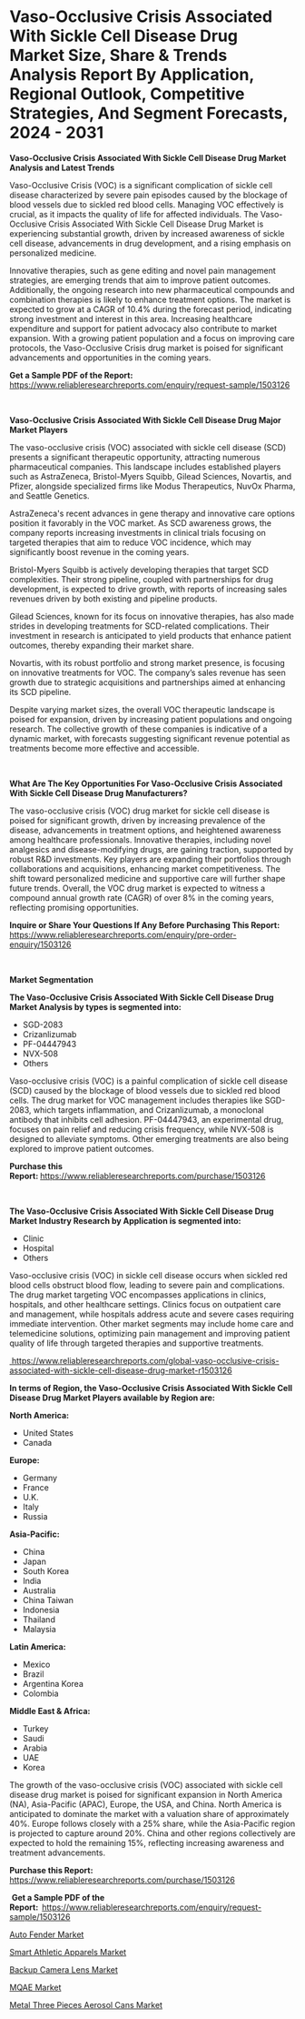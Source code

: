 <p><h1>Vaso-Occlusive Crisis Associated With Sickle Cell Disease Drug Market Size, Share & Trends Analysis Report By Application, Regional Outlook, Competitive Strategies, And Segment Forecasts, 2024 - 2031</h1></p><p><strong>Vaso-Occlusive Crisis Associated With Sickle Cell Disease Drug Market Analysis and Latest Trends</strong></p>
<p><p>Vaso-Occlusive Crisis (VOC) is a significant complication of sickle cell disease characterized by severe pain episodes caused by the blockage of blood vessels due to sickled red blood cells. Managing VOC effectively is crucial, as it impacts the quality of life for affected individuals. The Vaso-Occlusive Crisis Associated With Sickle Cell Disease Drug Market is experiencing substantial growth, driven by increased awareness of sickle cell disease, advancements in drug development, and a rising emphasis on personalized medicine.</p><p>Innovative therapies, such as gene editing and novel pain management strategies, are emerging trends that aim to improve patient outcomes. Additionally, the ongoing research into new pharmaceutical compounds and combination therapies is likely to enhance treatment options. The market is expected to grow at a CAGR of 10.4% during the forecast period, indicating strong investment and interest in this area. Increasing healthcare expenditure and support for patient advocacy also contribute to market expansion. With a growing patient population and a focus on improving care protocols, the Vaso-Occlusive Crisis drug market is poised for significant advancements and opportunities in the coming years.</p></p>
<p><strong>Get a Sample PDF of the Report:&nbsp;</strong> <a href="https://www.reliableresearchreports.com/enquiry/request-sample/1503126?utm_campaign=1333&utm_medium=2&utm_source=Github&utm_content=ia&utm_term=27092024&utm_id=vaso-occlusive-crisis-associated-with-sickle-cell-disease-drug">https://www.reliableresearchreports.com/enquiry/request-sample/1503126</a></p>
<p>&nbsp;</p>
<p><strong>Vaso-Occlusive Crisis Associated With Sickle Cell Disease Drug Major Market Players</strong></p>
<p><p>The vaso-occlusive crisis (VOC) associated with sickle cell disease (SCD) presents a significant therapeutic opportunity, attracting numerous pharmaceutical companies. This landscape includes established players such as AstraZeneca, Bristol-Myers Squibb, Gilead Sciences, Novartis, and Pfizer, alongside specialized firms like Modus Therapeutics, NuvOx Pharma, and Seattle Genetics.</p><p>AstraZeneca's recent advances in gene therapy and innovative care options position it favorably in the VOC market. As SCD awareness grows, the company reports increasing investments in clinical trials focusing on targeted therapies that aim to reduce VOC incidence, which may significantly boost revenue in the coming years.</p><p>Bristol-Myers Squibb is actively developing therapies that target SCD complexities. Their strong pipeline, coupled with partnerships for drug development, is expected to drive growth, with reports of increasing sales revenues driven by both existing and pipeline products.</p><p>Gilead Sciences, known for its focus on innovative therapies, has also made strides in developing treatments for SCD-related complications. Their investment in research is anticipated to yield products that enhance patient outcomes, thereby expanding their market share.</p><p>Novartis, with its robust portfolio and strong market presence, is focusing on innovative treatments for VOC. The company’s sales revenue has seen growth due to strategic acquisitions and partnerships aimed at enhancing its SCD pipeline.</p><p>Despite varying market sizes, the overall VOC therapeutic landscape is poised for expansion, driven by increasing patient populations and ongoing research. The collective growth of these companies is indicative of a dynamic market, with forecasts suggesting significant revenue potential as treatments become more effective and accessible.</p></p>
<p>&nbsp;</p>
<p><strong>What Are The Key Opportunities For Vaso-Occlusive Crisis Associated With Sickle Cell Disease Drug Manufacturers?</strong></p>
<p><p>The vaso-occlusive crisis (VOC) drug market for sickle cell disease is poised for significant growth, driven by increasing prevalence of the disease, advancements in treatment options, and heightened awareness among healthcare professionals. Innovative therapies, including novel analgesics and disease-modifying drugs, are gaining traction, supported by robust R&D investments. Key players are expanding their portfolios through collaborations and acquisitions, enhancing market competitiveness. The shift toward personalized medicine and supportive care will further shape future trends. Overall, the VOC drug market is expected to witness a compound annual growth rate (CAGR) of over 8% in the coming years, reflecting promising opportunities.</p></p>
<p><strong>Inquire or Share Your Questions If Any Before Purchasing This Report:</strong> <a href="https://www.reliableresearchreports.com/enquiry/pre-order-enquiry/1503126?utm_campaign=1333&utm_medium=2&utm_source=Github&utm_content=ia&utm_term=27092024&utm_id=vaso-occlusive-crisis-associated-with-sickle-cell-disease-drug">https://www.reliableresearchreports.com/enquiry/pre-order-enquiry/1503126</a></p>
<p>&nbsp;</p>
<p><strong>Market Segmentation</strong></p>
<p><strong>The Vaso-Occlusive Crisis Associated With Sickle Cell Disease Drug Market Analysis by types is segmented into:</strong></p>
<p><ul><li>SGD-2083</li><li>Crizanlizumab</li><li>PF-04447943</li><li>NVX-508</li><li>Others</li></ul></p>
<p><p>Vaso-occlusive crisis (VOC) is a painful complication of sickle cell disease (SCD) caused by the blockage of blood vessels due to sickled red blood cells. The drug market for VOC management includes therapies like SGD-2083, which targets inflammation, and Crizanlizumab, a monoclonal antibody that inhibits cell adhesion. PF-04447943, an experimental drug, focuses on pain relief and reducing crisis frequency, while NVX-508 is designed to alleviate symptoms. Other emerging treatments are also being explored to improve patient outcomes.</p></p>
<p><strong>Purchase this Report:&nbsp;</strong><a href="https://www.reliableresearchreports.com/purchase/1503126?utm_campaign=1333&utm_medium=2&utm_source=Github&utm_content=ia&utm_term=27092024&utm_id=vaso-occlusive-crisis-associated-with-sickle-cell-disease-drug">https://www.reliableresearchreports.com/purchase/1503126</a></p>
<p>&nbsp;</p>
<p><strong>The Vaso-Occlusive Crisis Associated With Sickle Cell Disease Drug Market Industry Research by Application is segmented into:</strong></p>
<p><ul><li>Clinic</li><li>Hospital</li><li>Others</li></ul></p>
<p><p>Vaso-occlusive crisis (VOC) in sickle cell disease occurs when sickled red blood cells obstruct blood flow, leading to severe pain and complications. The drug market targeting VOC encompasses applications in clinics, hospitals, and other healthcare settings. Clinics focus on outpatient care and management, while hospitals address acute and severe cases requiring immediate intervention. Other market segments may include home care and telemedicine solutions, optimizing pain management and improving patient quality of life through targeted therapies and supportive treatments.</p></p>
<p><a href="https://www.reliableresearchreports.com/global-vaso-occlusive-crisis-associated-with-sickle-cell-disease-drug-market-r1503126?utm_campaign=1333&utm_medium=2&utm_source=Github&utm_content=ia&utm_term=27092024&utm_id=vaso-occlusive-crisis-associated-with-sickle-cell-disease-drug">&nbsp;https://www.reliableresearchreports.com/global-vaso-occlusive-crisis-associated-with-sickle-cell-disease-drug-market-r1503126</a></p>
<p><strong>In terms of Region, the Vaso-Occlusive Crisis Associated With Sickle Cell Disease Drug Market Players available by Region are:</strong></p>
<p>
    <p> <strong> North America: </strong>
        <ul>
            <li>United States</li>
            <li>Canada</li>
        </ul>
        </p> 
    <p> <strong> Europe: </strong>
        <ul>
            <li>Germany</li>
            <li>France</li>
            <li>U.K.</li>
            <li>Italy</li>
            <li>Russia</li>
        </ul>
        </p> 
    <p> <strong> Asia-Pacific: </strong>
        <ul>
            <li>China</li>
            <li>Japan</li>
            <li>South Korea</li>
            <li>India</li>
            <li>Australia</li>
            <li>China Taiwan</li>
            <li>Indonesia</li>
            <li>Thailand</li>
            <li>Malaysia</li>
        </ul>
        </p> 
    <p> <strong> Latin America: </strong>
        <ul>
            <li>Mexico</li>
            <li>Brazil</li>
            <li>Argentina Korea</li>
            <li>Colombia</li>
        </ul>
        </p> 
    <p> <strong> Middle East & Africa: </strong>
        <ul>
            <li>Turkey</li>
            <li>Saudi</li>
            <li>Arabia</li>
            <li>UAE</li>
            <li>Korea</li>
        </ul>
    </p>
    </p>
<p><p>The growth of the vaso-occlusive crisis (VOC) associated with sickle cell disease drug market is poised for significant expansion in North America (NA), Asia-Pacific (APAC), Europe, the USA, and China. North America is anticipated to dominate the market with a valuation share of approximately 40%. Europe follows closely with a 25% share, while the Asia-Pacific region is projected to capture around 20%. China and other regions collectively are expected to hold the remaining 15%, reflecting increasing awareness and treatment advancements.</p></p>
<p><strong>Purchase this Report: </strong><a href="https://www.reliableresearchreports.com/purchase/1503126?utm_campaign=1333&utm_medium=2&utm_source=Github&utm_content=ia&utm_term=27092024&utm_id=vaso-occlusive-crisis-associated-with-sickle-cell-disease-drug">https://www.reliableresearchreports.com/purchase/1503126</a></p>
<p>&nbsp;<strong>Get a Sample PDF of the Report:&nbsp;&nbsp;</strong><a href="https://www.reliableresearchreports.com/enquiry/request-sample/1503126?utm_campaign=1333&utm_medium=2&utm_source=Github&utm_content=ia&utm_term=27092024&utm_id=vaso-occlusive-crisis-associated-with-sickle-cell-disease-drug">https://www.reliableresearchreports.com/enquiry/request-sample/1503126</a></p>
<p><strong></strong></p>
<p><p><a href="https://www.linkedin.com/pulse/what-innovations-shaping-auto-fender-market-application-types-trends-zwn0e?utm_campaign=1333&utm_medium=2&utm_source=Github&utm_content=ia&utm_term=27092024&utm_id=vaso-occlusive-crisis-associated-with-sickle-cell-disease-drug">Auto Fender Market</a></p><p><a href="https://issuu.com/reportprime-2/docs/smart-athletic-apparels-market-size_4a71e814560dc2?utm_campaign=1333&utm_medium=2&utm_source=Github&utm_content=ia&utm_term=27092024&utm_id=vaso-occlusive-crisis-associated-with-sickle-cell-disease-drug">Smart Athletic Apparels Market</a></p><p><a href="https://www.linkedin.com/pulse/backup-camera-lens-market-indicators-size-regional-breakdown-sxcme?utm_campaign=1333&utm_medium=2&utm_source=Github&utm_content=ia&utm_term=27092024&utm_id=vaso-occlusive-crisis-associated-with-sickle-cell-disease-drug">Backup Camera Lens Market</a></p><p><a href="https://www.linkedin.com/pulse/mqae-market-share-analysis-growth-trends-forecasts-period-r2nle?utm_campaign=1333&utm_medium=2&utm_source=Github&utm_content=ia&utm_term=27092024&utm_id=vaso-occlusive-crisis-associated-with-sickle-cell-disease-drug">MQAE Market</a></p><p><a href="https://issuu.com/reportprime-2/docs/metal-three-pieces-aerosol-cans-mar_a11633ee24a79e?utm_campaign=1333&utm_medium=2&utm_source=Github&utm_content=ia&utm_term=27092024&utm_id=vaso-occlusive-crisis-associated-with-sickle-cell-disease-drug">Metal Three Pieces Aerosol Cans Market</a></p></p>